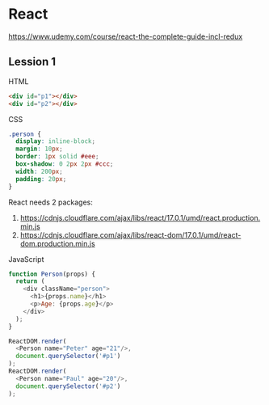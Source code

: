 # React

https://www.udemy.com/course/react-the-complete-guide-incl-redux

## Lession 1

HTML
~~~html
<div id="p1"></div>
<div id="p2"></div>
~~~

CSS
~~~css
.person {
  display: inline-block;
  margin: 10px;
  border: 1px solid #eee;
  box-shadow: 0 2px 2px #ccc;
  width: 200px;
  padding: 20px;
}
~~~

React needs 2 packages:

1. https://cdnjs.cloudflare.com/ajax/libs/react/17.0.1/umd/react.production.min.js
2. https://cdnjs.cloudflare.com/ajax/libs/react-dom/17.0.1/umd/react-dom.production.min.js

JavaScript
~~~js
function Person(props) {
  return (
    <div className="person">
      <h1>{props.name}</h1>
      <p>Age: {props.age}</p>
    </div>
  );
}

ReactDOM.render(
  <Person name="Peter" age="21"/>, 
  document.querySelector('#p1')
);
ReactDOM.render(
  <Person name="Paul" age="20"/>, 
  document.querySelector('#p2')
);
~~~

